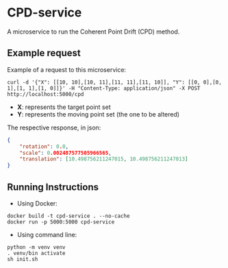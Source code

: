 # CPD-service

A microservice to run the Coherent Point Drift (CPD) method.

## Example request

Example of a request to this microservice:
```shell
curl -d '{"X": [[10, 10],[10, 11],[11, 11],[11, 10]], "Y": [[0, 0],[0, 1],[1, 1],[1, 0]]}' -H "Content-Type: application/json" -X POST http://localhost:5000/cpd
```
* __X__: represents the target point set
* __Y__: represents the moving point set (the one to be altered)

The respective response, in json:
```json
{
    "rotation": 0.0,
    "scale": 0.002487577505966565,
    "translation": [10.498756211247015, 10.498756211247013]
}
```

## Running Instructions

* Using Docker:
```shell
docker build -t cpd-service . --no-cache
docker run -p 5000:5000 cpd-service
```

* Using command line:
```
python -m venv venv
. venv/bin activate
sh init.sh
```